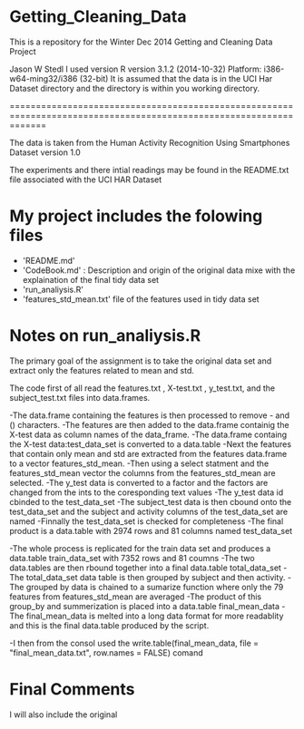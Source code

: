 Getting_Cleaning_Data
=====================

This is a repository for the Winter Dec 2014 Getting and Cleaning Data Project

Jason W Stedl
I used version R version 3.1.2 (2014-10-32)
Platform: i386-w64-ming32/i386 (32-bit)
It is assumed that the data is in the UCI Har Dataset directory and the directory is within you working directory.

===================================================================================================================

The data is taken from the Human Activity Recognition Using Smartphones Dataset version 1.0

The experiments and there intial readings may be found  in the README.txt file associated with the  UCI HAR Dataset

My project includes the folowing files
=======================================
- 'README.md'
- 'CodeBook.md' : Description and origin of the original data mixe with the explaination of the final tidy data set
- 'run_analiysis.R'
- 'features_std_mean.txt' file of the features used in tidy data set

Notes on run_analiysis.R
============================
The primary goal of the assignment is to take the original data set and extract only the features related to mean and std.

The code first of all read the features.txt , X-test.txt , y_test.txt, and the subject_test.txt files into data.frames.

-The data.frame containing the features is then processed to remove - and () characters. 
-The features are then added to the data.frame containig the X-test data as column names of the data_frame.
-The data.frame containg the X-test data:test_data_set is converted to a data.table
-Next the features that contain only mean and std are extracted from the features data.frame to a vector   features_std_mean.
-Then using a select statment and the features_std_mean vector the columns from the features_std_mean are selected.
-The y_test data is converted to a factor and the factors are changed from the ints to the coresponding text values
-The y_test data id cbinded to the test_data_set
-The subject_test data is then cbound onto the test_data_set and the subject and activity columns of the test_data_set
are named
-Finnally the test_data_set is checked for completeness
-The final product is a data.table with 2974 rows and 81 columns named test_data_set 

-The whole process is replicated for the train data set and produces a data.table train_data_set with 7352 rows and 81 coumns
-The two data.tables are then rbound together into a final data.table total_data_set
-The total_data_set data table is then grouped by subject and then activity.
-The grouped by data is chained to a sumarize function where only the 79 features from features_std_mean are averaged
-The product of this group_by and summerization is placed into a data.table final_mean_data
-The final_mean_data is melted into a long data format for more readablity and this is the final data.table produced by the script.

-I then from the consol used the write.table(final_mean_data, file = "final_mean_data.txt", row.names = FALSE) comand


Final Comments
=================
I will also include the original 






